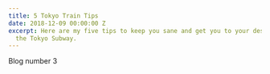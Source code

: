 ```yaml
---
title: 5 Tokyo Train Tips
date: 2018-12-09 00:00:00 Z
excerpt: Here are my five tips to keep you sane and get you to your destination on
  the Tokyo Subway.
---
```


Blog number 3